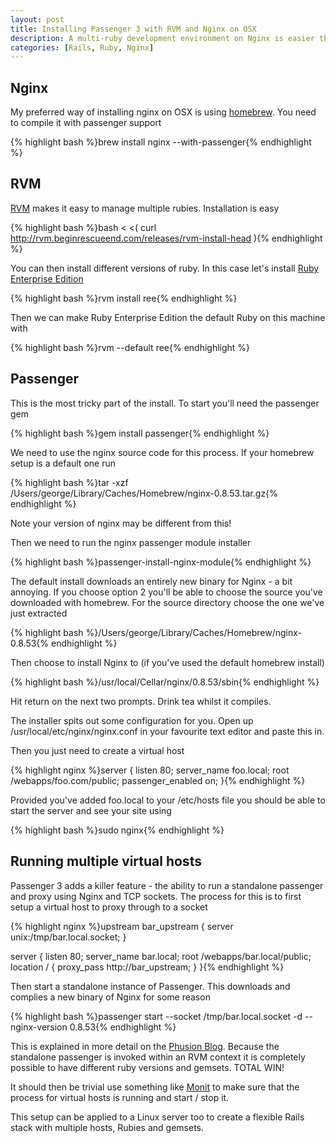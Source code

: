 ```yaml
--- 
layout: post
title: Installing Passenger 3 with RVM and Nginx on OSX
description: A multi-ruby development environment on Nginx is easier than ever with the release of Passenger 3
categories: [Rails, Ruby, Nginx]
---
```


## Nginx

My preferred way of installing nginx on OSX is using [homebrew][1]. You need to compile it with passenger support

{% highlight bash %}brew install nginx --with-passenger{% endhighlight %}

## RVM

[RVM][3] makes it easy to manage multiple rubies. Installation is easy 

{% highlight bash %}bash < <( curl http://rvm.beginrescueend.com/releases/rvm-install-head ){% endhighlight %}

You can then install different versions of ruby. In this case let's install [Ruby Enterprise Edition][2]

{% highlight bash %}rvm install ree{% endhighlight %}

Then we can make Ruby Enterprise Edition the default Ruby on this machine with 

{% highlight bash %}rvm --default ree{% endhighlight %}

## Passenger

This is the most tricky part of the install. To start you'll need the passenger gem 

{% highlight bash %}gem install passenger{% endhighlight %}

We need to use the nginx source code for this process. If your homebrew setup is a default one run

{% highlight bash %}tar -xzf /Users/george/Library/Caches/Homebrew/nginx-0.8.53.tar.gz{% endhighlight %}

Note your version of nginx may be different from this!

Then we need to run the nginx passenger module installer

{% highlight bash %}passenger-install-nginx-module{% endhighlight %}

The default install downloads an entirely new binary for Nginx - a bit annoying. If you choose option 2 you'll be able to choose the source you've downloaded with homebrew. For the source directory choose the one we've just extracted 

{% highlight bash %}/Users/george/Library/Caches/Homebrew/nginx-0.8.53{% endhighlight %}

Then choose to install Nginx to (if you've used the default homebrew install)

{% highlight bash %}/usr/local/Cellar/nginx/0.8.53/sbin{% endhighlight %}

Hit return on the next two prompts. Drink tea whilst it compiles. 

The installer spits out some configuration for you. Open up /usr/local/etc/nginx/nginx.conf in your favourite text editor and paste this in.

Then you just need to create a virtual host

{% highlight nginx %}server {
    listen 80;
    server_name foo.local;
    root /webapps/foo.com/public;
    passenger_enabled on;
}{% endhighlight %}

Provided you've added foo.local to your /etc/hosts file you should be able to start the server and see your site using 

{% highlight bash %}sudo nginx{% endhighlight %}

## Running multiple virtual hosts

Passenger 3 adds a killer feature - the ability to run a standalone passenger and proxy using Nginx and TCP sockets. The process for this is to first setup a virtual host to proxy through to a socket

{% highlight nginx %}upstream bar_upstream {
    server unix:/tmp/bar.local.socket;
}

server {
    listen 80;
    server_name bar.local;
    root /webapps/bar.local/public;
    location / {
        proxy_pass http://bar_upstream;
    }
}{% endhighlight %}

Then start a standalone instance of Passenger. This downloads and complies a new binary of Nginx for some reason

{% highlight bash %}passenger start --socket /tmp/bar.local.socket -d --nginx-version 0.8.53{% endhighlight %}

This is explained in more detail on the [Phusion Blog][5]. Because the standalone passenger is invoked within an RVM context it is completely possible to have different ruby versions and gemsets. TOTAL WIN!

It should then be trivial use something like [Monit][4] to make sure that the process for virtual hosts is running and start / stop it. 

This setup can be applied to a Linux server too to create a flexible Rails stack with multiple hosts, Rubies and gemsets. 

[1]: http://github.com/mxcl/homebrew
[2]: http://www.rubyenterpriseedition.com/
[3]: http://rvm.beginrescueend.com/rvm/install/
[4]: http://mmonit.com/monit/
[5]: http://blog.phusion.nl/2010/09/21/phusion-passenger-running-multiple-ruby-versions/

